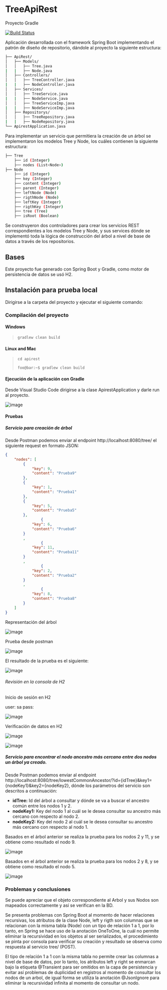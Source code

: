 # TreeApiRest

Proyecto Gradle

[![Build Status](https://travis-ci.org/joemccann/dillinger.svg?branch=master)](https://travis-ci.org/joemccann/dillinger)

Aplicación desarrollada con el framework Spring Boot implementando el patrón de diseño de repositorio, dándole al proyecto la siguiente estructura:

```bash
├── ApiRest/
│   ├── Models/
│   │   ├── Tree.java
|   |   ├── Node.java
│   ├── Controllers/
│   │   ├── TreeController.java
|   |   ├── NodeController.java
│   ├── Services/
│   │   ├── TreeService.java
|   |   ├── NodeService.java
│   │   ├── TreeServiceImp.java
|   |   ├── NodeServiceImp.java
│   ├── Repositorys/
│   │   ├── TreeRepository.java
|   |   ├── NodeRepository.java
└── ApirestApplication.java
```

Para implementar un servicio que permitiera la creación de un árbol se implementaron los modelos Tree y Node, los cuáles contienen la siguiente estructura:

```bash
├── Tree
    ├── id (Integer)
    ├── nodes (List<Node>)
├── Node
    ├── id (Integer)
    ├── key (Integer)
    ├── content (Integer)
    ├── parent (Integer)
    ├── leftNode (Node)
    ├── rigthNode (Node)
    ├── leftKey (Integer)
    ├── rigthKey (Integer)    
    ├── tree (Tree)
    ├── isRoot (Boolean)
```
  
Se construyeron dos controladores para crear los servicios REST correspondientes a los modelos Tree y Node, y sus services dónde se implementó toda la lógica de construcción del árbol a nivel de base de datos a través de los repositorios.

## Bases
Este proyecto fue generado con Spring Boot y Gradle, como motor de persistencia de datos se usó H2.
  
## Instalación para prueba local
  
Dirigirse a la carpeta del proyecto y ejecutar el siguiente comando:

### Compilación del proyecto
#### Windows
> ```gradlew clean build```
  
#### Linux and Mac
> ```cd apirest```
>  
> ```foo@bar:~$ gradlew clean build```

#### Ejecución de la aplicación con Gradle
Desde Visual Studio Code dirigirse a la clase ApirestApplication y darle run al proyecto.

![image](https://user-images.githubusercontent.com/23733231/148381022-4305c745-d3ad-4d97-9639-11cbe4b55118.png)

#### Pruebas

##### Servicio para creación de árbol

Desde Postman podemos enviar al endpoint http://localhost:8080/tree/ el siguiente request en formato JSON:

```json
{   
    "nodes": [
        {
            "key": 9,
            "content": "Prueba9"
        },
        {
            "key": 1,
            "content": "Prueba1"
        },
        {
            "key": 5,
            "content": "Prueba5"
        },
                {
            "key": 6,
            "content": "Prueba6"
        }
        ,
                {
            "key": 11,
            "content": "Prueba11"
        }
        ,
                {
            "key": 2,
            "content": "Prueba2"
        }
        ,
                {
            "key": 8,
            "content": "Prueba8"
        }
    ]
}
```

Representación del árbol

![image](https://user-images.githubusercontent.com/23733231/148383048-367649ba-2a26-4710-8603-ab8461001710.png)

Prueba desde postman

![image](https://user-images.githubusercontent.com/23733231/148381381-03f1ff45-18e7-442e-8bec-9a74d6bdb516.png)

El resultado de la prueba es el siguiente:

![image](https://user-images.githubusercontent.com/23733231/148381729-1637f1b5-382b-4342-861f-17b703eef15b.png)

###### Revisión en la consola de H2

Inicio de sesión en H2

  user: sa
  pass: 

![image](https://user-images.githubusercontent.com/23733231/148383881-7b110c60-c888-4bdc-bf00-54ae3c3f9fc7.png)

Verificación de datos en H2

![image](https://user-images.githubusercontent.com/23733231/148384257-c32e2d39-fb54-4b1c-bb0b-0991785d3b7e.png)

![image](https://user-images.githubusercontent.com/23733231/148384189-61d73124-54cd-4722-a7bd-49cab4840007.png)

##### Servicio para encontrar el nodo ancestro más cercano entre dos nodos un árbol ya creado.

Desde Postman podemos enviar al endpoint http://localhost:8080/tree/lowestCommonAncestor/?id={idTree}&key1={nodeKey1}&key2={nodeKey2}, dónde los parámetros del servicio son descritos a continuación:
- **idTree:** Id del árbol a consultar y dónde se va a buscar el ancestro común entre los nodos 1 y 2.
- **nodeKey1:** Key del nodo 1 al cuál se le desea consultar su ancestro más cercano con respecto al nodo 2.
- **nodeKey2:** Key del nodo 2 al cuál se le desea consultar su ancestro más cercano con respecto al nodo 1.

Basados en el árbol anterior se realiza la prueba para los nodos 2 y 11, y se obtiene como resultado el nodo 9.

![image](https://user-images.githubusercontent.com/23733231/148483662-d60b549c-b140-459e-a0a5-1e1d2a538acd.png)

Basados en el árbol anterior se realiza la prueba para los nodos 2 y 8, y se obtiene como resultado el nodo 5.

![image](https://user-images.githubusercontent.com/23733231/148483815-0297add3-875b-4cfb-b3f1-9d1fdfaf1877.png)

### Problemas y conclusiones

Se puede apreciar que el objeto correspondiente al Arbol y sus Nodos son mapeados correctamente y así se verifican en la BD.

Se presenta problemas con Spring Boot al momento de hacer relaciones recursivas, los atributos de la clase Node, left y rigth son columnas que se relacionan con la misma tabla (Node) con un tipo de relación 1 a 1, por lo tanto, en Spring se hace uso de la anotación OneToOne, la cuál no permite eliminar la recursividad en los objetos al ser serializados, el procedimiento se pinta por consola para verificar su creación y resultado se observa como respuesta al servicio tree/ (POST).

El tipo de relación 1 a 1 con la misma tabla no permite crear las columnas a nivel de base de datos, por lo tanto, los atributos left y right se enmarcan bajo la etiqueta @Transient para ser omitidos en la capa de persistencia y evitar así problemas de duplicidad en registros al momento de consultar los nodos de un arbol, de igual forma se utiliza la anotación @JsonIgnore para eliminar la recursividad infinita al momento de consultar un nodo.
